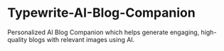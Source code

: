 # Typewrite-AI-Blog-Companion
Personalized AI Blog Companion which helps generate engaging, high-quality blogs with relevant images using AI.
